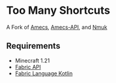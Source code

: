 # Too Many Shortcuts
A Fork of [Amecs](https://github.com/Siphalor/amecs), [Amecs-API](https://github.com/Siphalor/amecs-api), and [Nmuk](https://github.com/Siphalor/nmuk)

## Requirements
- Minecraft 1.21
- [Fabric API](https://modrinth.com/mod/fabric-api)
- [Fabric Language Kotlin](https://modrinth.com/mod/fabric-language-kotlin)
